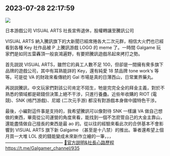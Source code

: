 
## 2023-07-28 22:17:59

![](assets/Galgamer_channel/20250321_114844_759744.jpg) 

日本游戲公司 VISUAL ARTS 社長宣佈退休，股權轉讓至騰訊公司

VISUAL ARTS 納入騰訊旗下的大新聞已經席捲各大二次元群，相信大火們也已經看到各種 Key 社作品被 P 上騰訊游戲 LOGO 的 meme 了。一時間 Galgame 玩家們是如同五雷轟頂一般哀鴻遍野，有要把騰訊遊戲吊起來拷打之勢。

首先説説 VISUAL ARTS，雖然它的員工人數不足 100，但卻是一間擁有衆多旗下品牌的遊戲公司，其中有耳熟能詳的 Key，還有純愛 18 禁品牌 tone work‘s 等等。可是從 VA 的財政來看傳統的 Gal 市場是真的日薄西山，日常業界藥丸。

再説説騰訊，中文玩家們對該公司肯定不陌生，牠是完完全全的拜金主義，對於不熟悉的領域都是砸錢但決策上絕不干涉，只進行養蠱。近些年收購的 RIOT (電競)、SNK (格鬥游戲)、尼姬 (二次元手游) 都沒有對游戲本身做中國特色干涉。

最後，小編對這件事是支持的，我希望騰訊可以像對待 SNK 一樣讓 VA 做自己想做的東西，畢竟從公司運營的角度來看，能找到一個不怎麽管自己的大金主靠山，還能盡情做自己擅長的東西是最 ao 的。從以往的經驗來看此次的合併基本不會影響到 VISUAL ARTS 旗下新 Galgame （甚至是十八禁）的推出。筆者還希望上個月買一大堆 LOL 皮的錢能變成未來新作立繪的一筆，，，
—————————————
[🔗官方説明&社長心路歷程](https://visual-arts.jp/blog-2023-july/)
https://t.me/Galgamer_channel/935
